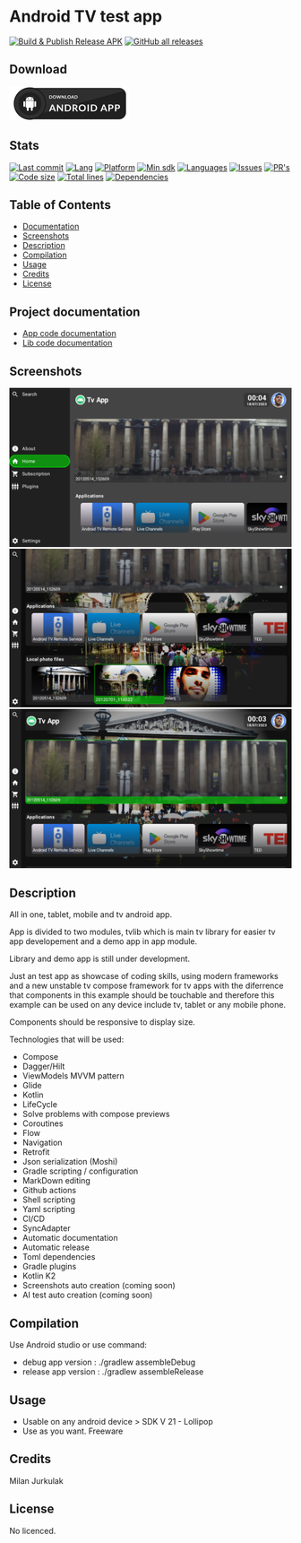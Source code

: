 # Android TV test app

[![Build & Publish Release APK](https://github.com/mimoccc/tvapp/actions/workflows/build-gradle-project.yml/badge.svg)](https://github.com/mimoccc/tvapp/actions/workflows/build-gradle-project.yml)
[![GitHub all releases](https://img.shields.io/github/downloads/mimoccc/tvapp/total)](https://github.com/mimoccc/tvapp/releases)

## Download
[<img src="./design/pictures/android-app-button.png" title="Apk Download" width="215"/>](https://github.com/mimoccc/tvapp/releases/download/release-1.2.9/app-release.apk)

## Stats

[![Last commit](https://img.shields.io/github/last-commit/mimoccc/tvapp?color=FFC877)](#)
[![Lang](https://img.shields.io/github/languages/top/mimoccc/tvapp?color=FFC877)](#)
[![Platform](https://img.shields.io/badge/Platform-Android-FFC877.svg)](#)
[![Min sdk](https://img.shields.io/badge/minSdkVersion-21-FFC877.svg)](#)
[![Languages](https://img.shields.io/github/languages/count/mimoccc/tvapp?color=FFC877)](#)
[![Issues](https://img.shields.io/github/issues-raw/mimoccc/tvapp?color=FFC877)](#)
[![PR's](https://img.shields.io/badge/PRs-welcome-FFC877.svg)](#)
[![Code size](https://img.shields.io/github/languages/code-size/mimoccc/tvapp?color=FFC877)](#)
[![Total lines](https://img.shields.io/tokei/lines/github/mimoccc/tvapp?color=FFC877)](#)
[![Dependencies](https://img.shields.io/librariesio/github/mimoccc/tvapp?color=FFC877)](#)

## Table of Contents

- [Documentation](#project-documentation)
- [Screenshots](#screenshots)
- [Description](#description)
- [Compilation](#compilation)
- [Usage](#usage)
- [Credits](#credits)
- [License](#license)

## Project documentation

- [App code documentation](documentation/app/index.md)
- [Lib code documentation](documentation/lib/index.md)

## Screenshots

![](screenshots/Screenshot_20230718_020504.png)
![](screenshots/Screenshot_20230718_020440.png)
![](screenshots/Screenshot_20230718_020340.png)

## Description

All in one, tablet, mobile and tv android app.

App is divided to two modules, tvlib which is main tv library for easier tv app developement 
and a demo app in app module.

Library and demo app is still under development.

Just an test app as showcase of coding skills, using modern frameworks  
and a new unstable tv compose framework for tv apps with the diferrence  
that components in this example should be touchable and therefore this  
example can be used on any device include tv, tablet or any mobile phone.

Components should be responsive to display size.

Technologies that will be used:

- Compose
- Dagger/Hilt
- ViewModels MVVM pattern
- Glide
- Kotlin
- LifeCycle
- Solve problems with compose previews
- Coroutines
- Flow
- Navigation
- Retrofit
- Json serialization (Moshi)
- Gradle scripting / configuration
- MarkDown editing
- Github actions
- Shell scripting
- Yaml scripting
- CI/CD
- SyncAdapter
- Automatic documentation
- Automatic release
- Toml dependencies
- Gradle plugins
- Kotlin K2
- Screenshots auto creation (coming soon)
- AI test auto creation (coming soon)

## Compilation

Use Android studio or use command:

- debug app version :
  ./gradlew assembleDebug
- release app version :
  ./gradlew assembleRelease

## Usage

- Usable on any android device > SDK V 21 - Lollipop
- Use as you want. Freeware

## Credits

Milan Jurkulak

## License

No licenced.